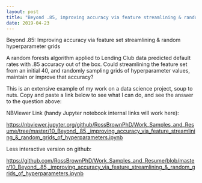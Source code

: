 ```yaml
---
layout: post
title: "Beyond .85, improving accuracy via feature streamlining & random hyperparameter grids"
date: 2019-04-23
---
```


Beyond .85: Improving accuracy via feature set streamlining & random hyperparameter grids 

A random forests algorithm applied to Lending Club data predicted default rates with .85 accuracy out of the box. Could streamlining the feature set from an initial 40, and randomly sampling grids of hyperparameter values, maintain or improve that accuracy? 

This is an extensive example of my work on a data science project, soup to nuts. Copy and paste a link below to see what I can do, and see the answer to the question above:

NBViewer Link (handy Jupyter notebook internal links will work here):

https://nbviewer.jupyter.org/github/RossBrownPhD/Work_Samples_and_Resume/tree/master/10_Beyond_.85,_improving_accuracy_via_feature_streamlining_&_random_grids_of_hyperparameters.ipynb
 
Less interactive version on github:

https://github.com/RossBrownPhD/Work_Samples_and_Resume/blob/master/10_Beyond_.85,_improving_accuracy_via_feature_streamlining_&_random_grids_of_hyperparameters.ipynb
